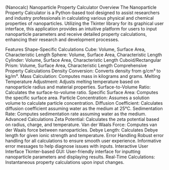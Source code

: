 (Nanocalc) Nanoparticle Property Calculator
Overview
The Nanoparticle Property Calculator is a Python-based tool designed to assist researchers and industry professionals in calculating various physical and chemical properties of nanoparticles. Utilizing the Tkinter library for its graphical user interface, this application provides an intuitive platform for users to input nanoparticle parameters and receive detailed property calculations, enhancing their research and development processes.

Features
Shape-Specific Calculations
Cube: Volume, Surface Area, Characteristic Length
Sphere: Volume, Surface Area, Characteristic Length
Cylinder: Volume, Surface Area, Characteristic Length
Cuboid/Rectangular Prism: Volume, Surface Area, Characteristic Length
Comprehensive Property Calculations
Density Conversion: Converts density from g/cm³ to kg/m³.
Mass Calculation: Computes mass in kilograms and grams.
Melting Temperature Adjustment: Adjusts melting temperature based on nanoparticle radius and material properties.
Surface-to-Volume Ratio: Calculates the surface-to-volume ratio.
Specific Surface Area: Computes the specific surface area.
Particle Concentration: Assumes a solution volume to calculate particle concentration.
Diffusion Coefficient: Calculates diffusion coefficient assuming water as the medium at 25°C.
Sedimentation Rate: Computes sedimentation rate assuming water as the medium.
Advanced Calculations
Zeta Potential: Calculates the zeta potential based on radius, charge, and temperature.
Van der Waals Force: Computes van der Waals force between nanoparticles.
Debye Length: Calculates Debye length for given ionic strength and temperature.
Error Handling
Robust error handling for all calculations to ensure smooth user experience.
Informative error messages to help diagnose issues with inputs.
Interactive User Interface
Tkinter-based GUI: User-friendly interface for inputting nanoparticle parameters and displaying results.
Real-Time Calculations: Instantaneous property calculations upon input changes.
